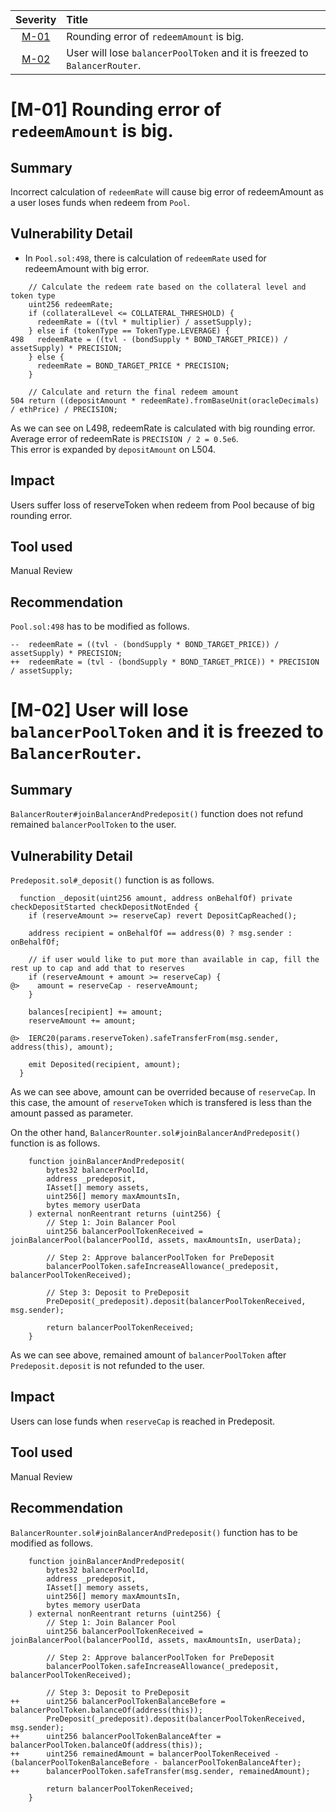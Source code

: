 | Severity | Title | 
|:--:|:---|
| [M-01](#m-01-rounding-error-of-redeemamount-is-big) | Rounding error of `redeemAmount` is big. |
| [M-02](#m-02-user-will-lose-balancerpooltoken-and-it-is-freezed-to-balancerrouter) | User will lose `balancerPoolToken` and it is freezed to `BalancerRouter`. |


# [M-01] Rounding error of `redeemAmount` is big.
## Summary
Incorrect calculation of `redeemRate` will cause big error of redeemAmount as a user loses funds when redeem from `Pool`. 

## Vulnerability Detail
- In `Pool.sol:498`, there is calculation of `redeemRate` used for redeemAmount with big error.
```solidity
    // Calculate the redeem rate based on the collateral level and token type
    uint256 redeemRate;
    if (collateralLevel <= COLLATERAL_THRESHOLD) {
      redeemRate = ((tvl * multiplier) / assetSupply);
    } else if (tokenType == TokenType.LEVERAGE) {
498   redeemRate = ((tvl - (bondSupply * BOND_TARGET_PRICE)) / assetSupply) * PRECISION;
    } else {
      redeemRate = BOND_TARGET_PRICE * PRECISION;
    }
    
    // Calculate and return the final redeem amount
504 return ((depositAmount * redeemRate).fromBaseUnit(oracleDecimals) / ethPrice) / PRECISION;
```
As we can see on L498, redeemRate is calculated with big rounding error. Average error of redeemRate is `PRECISION / 2 = 0.5e6`.   
This error is expanded by `depositAmount` on L504.


## Impact
Users suffer loss of reserveToken when redeem from Pool because of big rounding error.

## Tool used
Manual Review

## Recommendation
`Pool.sol:498` has to be modified as follows.
```solidity
--  redeemRate = ((tvl - (bondSupply * BOND_TARGET_PRICE)) / assetSupply) * PRECISION;
++  redeemRate = (tvl - (bondSupply * BOND_TARGET_PRICE)) * PRECISION / assetSupply;
``` 

# [M-02] User will lose `balancerPoolToken` and it is freezed to `BalancerRouter`.
## Summary
`BalancerRouter#joinBalancerAndPredeposit()` function does not refund remained `balancerPoolToken` to the user.  


## Vulnerability Detail
`Predeposit.sol#_deposit()` function is as follows.
```solidity
  function _deposit(uint256 amount, address onBehalfOf) private checkDepositStarted checkDepositNotEnded {
    if (reserveAmount >= reserveCap) revert DepositCapReached();

    address recipient = onBehalfOf == address(0) ? msg.sender : onBehalfOf;

    // if user would like to put more than available in cap, fill the rest up to cap and add that to reserves
    if (reserveAmount + amount >= reserveCap) {
@>    amount = reserveCap - reserveAmount;
    }

    balances[recipient] += amount;
    reserveAmount += amount;

@>  IERC20(params.reserveToken).safeTransferFrom(msg.sender, address(this), amount);

    emit Deposited(recipient, amount);
  }
```
As we can see above, amount can be overrided because of `reserveCap`.
In this case, the amount of `reserveToken` which is transfered is less than the amount passed as parameter.   

On the other hand, `BalancerRounter.sol#joinBalancerAndPredeposit()` function is as follows.
```solidity
    function joinBalancerAndPredeposit(
        bytes32 balancerPoolId,
        address _predeposit,
        IAsset[] memory assets,
        uint256[] memory maxAmountsIn,
        bytes memory userData
    ) external nonReentrant returns (uint256) {
        // Step 1: Join Balancer Pool
        uint256 balancerPoolTokenReceived = joinBalancerPool(balancerPoolId, assets, maxAmountsIn, userData);

        // Step 2: Approve balancerPoolToken for PreDeposit
        balancerPoolToken.safeIncreaseAllowance(_predeposit, balancerPoolTokenReceived);

        // Step 3: Deposit to PreDeposit
        PreDeposit(_predeposit).deposit(balancerPoolTokenReceived, msg.sender);

        return balancerPoolTokenReceived;
    }
```
As we can see above, remained amount of `balancerPoolToken` after `Predeposit.deposit` is not refunded to the user.


## Impact
Users can lose funds when `reserveCap` is reached in Predeposit.

## Tool used
Manual Review

## Recommendation
`BalancerRounter.sol#joinBalancerAndPredeposit()` function has to be modified as follows.
```solidity
    function joinBalancerAndPredeposit(
        bytes32 balancerPoolId,
        address _predeposit,
        IAsset[] memory assets,
        uint256[] memory maxAmountsIn,
        bytes memory userData
    ) external nonReentrant returns (uint256) {
        // Step 1: Join Balancer Pool
        uint256 balancerPoolTokenReceived = joinBalancerPool(balancerPoolId, assets, maxAmountsIn, userData);

        // Step 2: Approve balancerPoolToken for PreDeposit
        balancerPoolToken.safeIncreaseAllowance(_predeposit, balancerPoolTokenReceived);

        // Step 3: Deposit to PreDeposit
++      uint256 balancerPoolTokenBalanceBefore = balancerPoolToken.balanceOf(address(this));
        PreDeposit(_predeposit).deposit(balancerPoolTokenReceived, msg.sender);
++      uint256 balancerPoolTokenBalanceAfter = balancerPoolToken.balanceOf(address(this));
++      uint256 remainedAmount = balancerPoolTokenReceived - (balancerPoolTokenBalanceBefore - balancerPoolTokenBalanceAfter);
++      balancerPoolToken.safeTransfer(msg.sender, remainedAmount);

        return balancerPoolTokenReceived;
    }
```